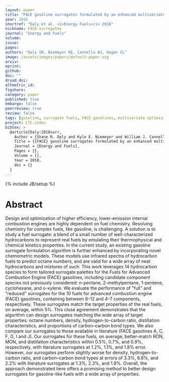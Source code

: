 ```yaml
---
layout: paper
title: "FACE gasoline surrogates formulated by an enhanced multivariate optimization framework"
year: 2016
shortref: "Daly et al. <i>Energy Fuels</i> 2018"
nickname: FACE-surrogates
journal: "Energy and Fuels"
volume:
issue:
pages:
authors: "Daly SR, Niemeyer KE, Cannella WJ, Hagen CL"
image: /assets/images/papers/default-paper.svg
arxiv:
eprint:
github:
doi: ""
dryad_doi:
altmetric_id:
figshare:
category: paper
published: true
embargo: false
peerreview: true
review: false
tags: [gasoline, surrogate fuels, FACE gasolines, multivariate optimization]
project: LTC-index
bibtex: >
  @article{Daly:2018surr,
    Author = {Shane R. Daly and Kyle E. Niemeyer and William J. Cannella and Christopher L. Hagen},
    Title = {{FACE} gasoline surrogates formulated by an enhanced multivariate optimization framework},
    Journal = {Energy and Fuels},
    Pages = {},
    Volume = {},
    Year = 2018,
    doi = {}
  }
---
```

{% include JB/setup %}

# Abstract

Design and optimization of higher efficiency, lower-emission internal combustion engines are highly dependent on fuel chemistry. Resolving chemistry for complex fuels, like gasoline, is challenging. A solution is to study a fuel surrogate: a blend of a small number of well-characterized hydrocarbons to represent real fuels by emulating their thermophysical and chemical kinetics properties. In the current study, an existing gasoline surrogate formulation algorithm is further enhanced by incorporating novel chemometric models. These models use infrared spectra of hydrocarbon fuels to predict octane numbers, and are valid for a wide array of neat hydrocarbons and mixtures of such. This work leverages 14 hydrocarbon species to form tailored surrogate palettes for the Fuels for Advanced Combustion Engine (FACE) gasolines, including candidate component species not previously considered: n-pentane, 2-methylpentane, 1-pentene, cyclohexane, and o-xylene. We evaluate the performance of "full" and "reduced" surrogates for the 10 fuels for advanced combustion engine (FACE) gasolines, containing between 8–12 and 4–7 components, respectively. These surrogates match the target properties of the real fuels, on average, within 5%. This close agreement demonstrates that the algorithm can design surrogates matching the wide array of target properties: octane numbers, density, hydrogen-to-carbon ratio, distillation characteristics, and proportions of carbon–carbon bond types. We also compare our surrogates to those available in literature (FACE gasolines A, C, F, G, I and J). Our surrogates for these fuels, on average, better-match RON, MON, and distillation characteristics within 0.5%, 0.7%, and 0.9%, respectively, with literature surrogates at 1.2%, 1.1%, and 1.8% error. However, our surrogates perform slightly worse for density, hydrogen-to-carbon ratio, and carbon–carbon bond types at errors of 3.3%, 6.8%, and 2.2% with literature surrogates at 1.3%, 2.3%, and 1.9%. Overall, the approach demonstrated here offers a promising method to better design surrogates for gasoline-like fuels with a wide array of properties.
